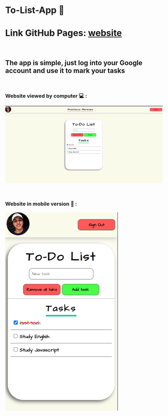 # **To-List-App :bookmark_tabs:**
# Link GitHub Pages: [website](https://menezes11.github.io/To-List-App/) 

<br>

##  The app is simple, just log into your Google account and use it to mark your tasks

<br>

### **Website viewed by computer 💻 :**
![website viewed by computer](./assets/readme-images/Desktop.png)

<br>

### **Website in mobile version :iphone: :** 
![website in mobile version](./assets/readme-images/Mobile.png)





